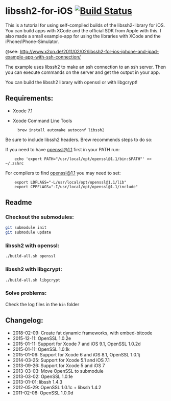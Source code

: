 # libssh2-for-iOS [![Build Status](https://travis-ci.org/x2on/libssh2-for-iOS.png)](https://travis-ci.org/x2on/libssh2-for-iOS)

This is a tutorial for using self-compiled builds of the libssh2-library for iOS. You can build apps with XCode and the official SDK from Apple with this. I also made a small example-app for using the libraries with XCode and the iPhone/iPhone-Simulator.

@see: http://www.x2on.de/2011/02/02/libssh2-for-ios-iphone-and-ipad-example-app-with-ssh-connection/

The example uses libssh2 to make an ssh connection to an ssh server. Then you can execute commands on the server and get the output in your app.

You can build the libssh2 library with openssl or with libgcrypt!

## Requirements:
- Xcode 7.1
- Xcode Command Line Tools

        brew install automake autoconf libssh2

Be sure to include libssh2 headers. Brew recommends steps to do so:

If you need to have openssl@1.1 first in your PATH run:

        echo 'export PATH="/usr/local/opt/openssl@1.1/bin:$PATH"' >> ~/.zshrc

For compilers to find openssl@1.1 you may need to set:

        export LDFLAGS="-L/usr/local/opt/openssl@1.1/lib"
        export CPPFLAGS="-I/usr/local/opt/openssl@1.1/include"


## Readme
### Checkout the submodules:
```bash
git submodule init
git submodule update
```
### libssh2 with openssl:
```bash
./build-all.sh openssl
```
### libssh2 with libgcrypt:
```bash
./build-all.sh libgcrypt
```
### Solve problems:
Check the log files in the ```bin``` folder
## Changelog:
* 2018-02-09: Create fat dynamic frameworks, with embed-bitcode
* 2015-12-11: OpenSSL 1.0.2e
* 2015-01-11: Support for Xcode 7 and iOS 9.1, OpenSSL 1.0.2d
* 2015-01-11: OpenSSL 1.0.1k
* 2015-01-06: Support for Xcode 6 and iOS 8.1, OpenSSL 1.0.1j
* 2014-03-25: Support for Xcode 5.1 and iOS 7.1
* 2013-09-26: Support for Xcode 5 and iOS 7
* 2013-03-03: Move OpenSSL to submodule
* 2013-03-02: OpenSSL 1.0.1e
* 2013-01-01: libssh 1.4.3
* 2012-05-29: OpenSSL 1.0.1c + libssh 1.4.2
* 2011-02-08: OpenSSL 1.0.0d

